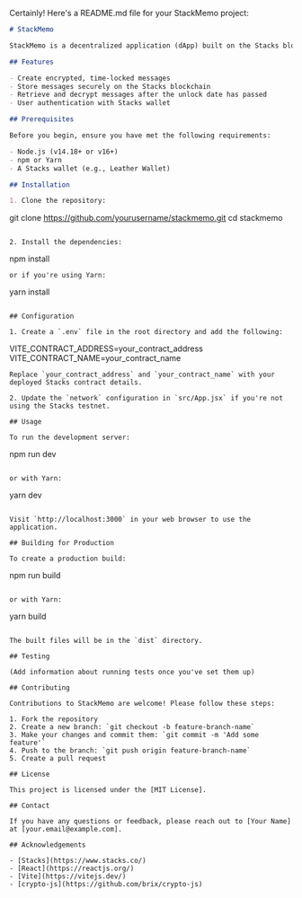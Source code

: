 Certainly! Here's a README.md file for your StackMemo project:

```markdown
# StackMemo

StackMemo is a decentralized application (dApp) built on the Stacks blockchain that allows users to create time-locked, encrypted messages. Users can write messages that are stored securely on the blockchain and can only be accessed after a specified unlock date.

## Features

- Create encrypted, time-locked messages
- Store messages securely on the Stacks blockchain
- Retrieve and decrypt messages after the unlock date has passed
- User authentication with Stacks wallet

## Prerequisites

Before you begin, ensure you have met the following requirements:

- Node.js (v14.18+ or v16+)
- npm or Yarn
- A Stacks wallet (e.g., Leather Wallet)

## Installation

1. Clone the repository:
   ```
   git clone https://github.com/yourusername/stackmemo.git
   cd stackmemo
   ```

2. Install the dependencies:
   ```
   npm install
   ```
   or if you're using Yarn:
   ```
   yarn install
   ```

## Configuration

1. Create a `.env` file in the root directory and add the following:
   ```
   VITE_CONTRACT_ADDRESS=your_contract_address
   VITE_CONTRACT_NAME=your_contract_name
   ```
   Replace `your_contract_address` and `your_contract_name` with your deployed Stacks contract details.

2. Update the `network` configuration in `src/App.jsx` if you're not using the Stacks testnet.

## Usage

To run the development server:

```
npm run dev
```

or with Yarn:

```
yarn dev
```

Visit `http://localhost:3000` in your web browser to use the application.

## Building for Production

To create a production build:

```
npm run build
```

or with Yarn:

```
yarn build
```

The built files will be in the `dist` directory.

## Testing

(Add information about running tests once you've set them up)

## Contributing

Contributions to StackMemo are welcome! Please follow these steps:

1. Fork the repository
2. Create a new branch: `git checkout -b feature-branch-name`
3. Make your changes and commit them: `git commit -m 'Add some feature'`
4. Push to the branch: `git push origin feature-branch-name`
5. Create a pull request

## License

This project is licensed under the [MIT License].

## Contact

If you have any questions or feedback, please reach out to [Your Name] at [your.email@example.com].

## Acknowledgements

- [Stacks](https://www.stacks.co/)
- [React](https://reactjs.org/)
- [Vite](https://vitejs.dev/)
- [crypto-js](https://github.com/brix/crypto-js)
```

